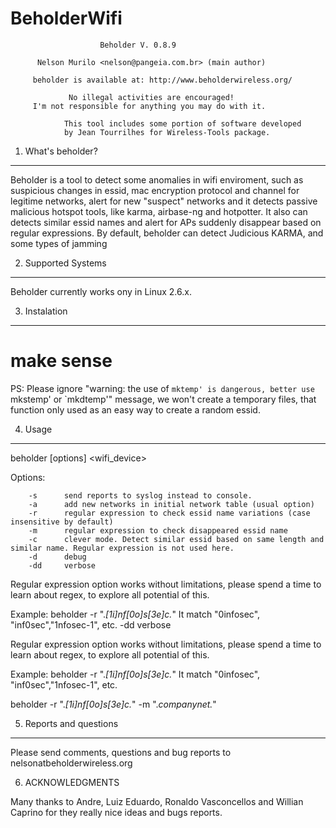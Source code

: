 # BeholderWifi
                        Beholder V. 0.8.9

          Nelson Murilo <nelson@pangeia.com.br> (main author)

         beholder is available at: http://www.beholderwireless.org/

                 No illegal activities are encouraged!
         I'm not responsible for anything you may do with it.

                This tool includes some portion of software developed 
                by Jean Tourrilhes for Wireless-Tools package. 

1. What's beholder? 
---------------------

Beholder is a tool to detect some anomalies in wifi enviroment, such as
suspicious changes in essid, mac encryption protocol and channel for legitime networks, alert for new "suspect"
networks and it detects passive malicious hotspot tools, like karma, airbase-ng and hotpotter. 
It also can detects similar essid names and alert for APs suddenly disappear based on regular expressions.
By default, beholder can detect Judicious KARMA, and some types of jamming 

2. Supported Systems
--------------------

Beholder currently works ony in Linux 2.6.x. 


3. Instalation 
-------------

# make sense

PS: 
Please ignore "warning: the use of `mktemp' is dangerous, better use `mkstemp' or `mkdtemp'" message, we won't create a temporary files, that function only used as an easy way to create a random essid. 


4. Usage
---------

beholder [options] <wifi_device> 

Options:

        -s      send reports to syslog instead to console. 
        -a      add new networks in initial network table (usual option) 
        -r      regular expression to check essid name variations (case insensitive by default)
        -m      regular expression to check disappeared essid name 
        -c      clever mode. Detect similar essid based on same length and similar name. Regular expression is not used here. 
        -d      debug 
        -dd     verbose  

Regular expression option works without limitations, please spend a time to learn about regex, to explore all potential of this. 

Example: 
beholder -r ".*[1i]nf[0o]s[3e]c.*" 
It match "0infosec", "inf0sec","1nfosec-1", etc. 
        -dd     verbose  

Regular expression option works without limitations, please spend a time to learn about regex, to explore all potential of this. 

Example: 
beholder -r ".*[1i]nf[0o]s[3e]c.*" 
It match "0infosec", "inf0sec","1nfosec-1", etc. 

beholder -r ".*[1i]nf[0o]s[3e]c.*" -m ".*companynet.*"


5. Reports and questions
-----------------------

Please send comments, questions and bug reports to nelsonatbeholderwireless.org


6. ACKNOWLEDGMENTS

Many thanks to Andre, Luiz Eduardo, Ronaldo Vasconcellos and Willian Caprino for they really nice ideas and bugs reports. 


